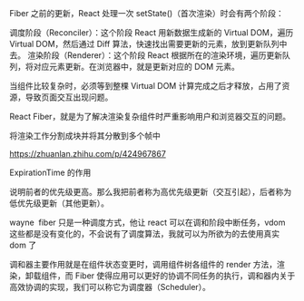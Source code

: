 Fiber 之前的更新，React 处理一次 setState()（首次渲染）时会有两个阶段：

调度阶段（Reconciler）：这个阶段 React 用新数据生成新的 Virtual DOM，遍历 Virtual DOM，然后通过 Diff 算法，快速找出需要更新的元素，放到更新队列中去。
渲染阶段（Renderer）：这个阶段 React 根据所在的渲染环境，遍历更新队列，将对应元素更新。在浏览器中，就是更新对应的 DOM 元素。

当组件比较复杂时，必须等到整棵 Virtual DOM 计算完成之后才释放，占用了资源，导致页面交互出现问题。

React Fiber，就是为了解决渲染复杂组件时严重影响用户和浏览器交互的问题。

将渲染工作分割成块并将其分散到多个帧中

<https://zhuanlan.zhihu.com/p/424967867>

ExpirationTime 的作用

说明前者的优先级更高。那么我把前者称为高优先级更新（交互引起），后者称为低优先级更新（其他更新）。

wayne
​
fiber 只是一种调度方式，他让 react 可以在调和阶段中断任务，vdom 这些都是没有变化的，不会说有了调度算法，我就可以为所欲为的去使用真实 dom 了

调和器主要作用就是在组件状态变更时，调用组件树各组件的 render 方法，渲染，卸载组件，而 Fiber 使得应用可以更好的协调不同任务的执行，调和器内关于高效协调的实现，我们可以称它为调度器（Scheduler）。
